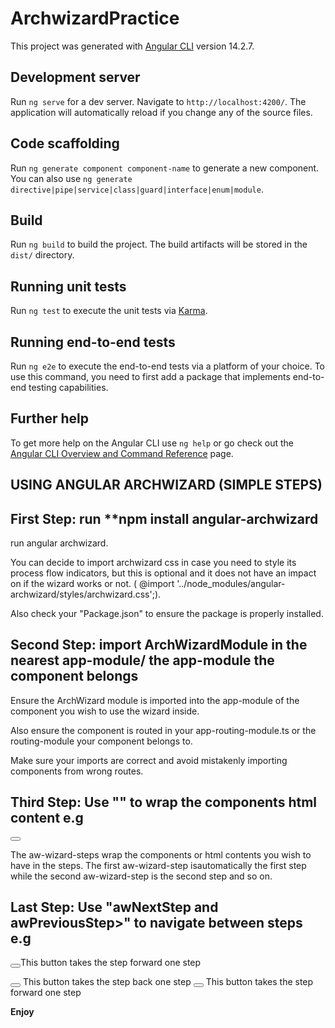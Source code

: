 # ArchwizardPractice

This project was generated with [Angular CLI](https://github.com/angular/angular-cli) version 14.2.7.

## Development server

Run `ng serve` for a dev server. Navigate to `http://localhost:4200/`. The application will automatically reload if you change any of the source files.

## Code scaffolding

Run `ng generate component component-name` to generate a new component. You can also use `ng generate directive|pipe|service|class|guard|interface|enum|module`.

## Build

Run `ng build` to build the project. The build artifacts will be stored in the `dist/` directory.

## Running unit tests

Run `ng test` to execute the unit tests via [Karma](https://karma-runner.github.io).

## Running end-to-end tests

Run `ng e2e` to execute the end-to-end tests via a platform of your choice. To use this command, you need to first add a package that implements end-to-end testing capabilities.

## Further help

To get more help on the Angular CLI use `ng help` or go check out the [Angular CLI Overview and Command Reference](https://angular.io/cli) page.


## USING ANGULAR ARCHWIZARD (SIMPLE STEPS)

## First Step: run **npm install angular-archwizard

run angular archwizard.

You can decide to import archwizard css in case you need to style its process flow indicators, but this is optional and it does not have an impact on if the wizard works or not.  ( @import '../node_modules/angular-archwizard/styles/archwizard.css';).

Also check your "Package.json" to ensure the package is properly installed.

## Second Step: import ArchWizardModule in the nearest app-module/ the app-module the component belongs

Ensure the ArchWizard module is imported into the app-module of the component you wish to use the wizard inside.

Also ensure the component is routed in your app-routing-module.ts or the routing-module your component belongs to.

Make sure your imports are correct and avoid mistakenly importing components from wrong routes.

## Third Step: Use "<aw-wizard></aw-wizard>" to wrap the components html content e.g

<aw-wizard>

<aw-wizard-step><button ></button></aw-wizard-step>

</aw-wizard-step>

The aw-wizard-steps wrap the components or html contents you wish to have in the steps. The first aw-wizard-step isautomatically the first step while the second aw-wizard-step is the second step and so on. 


## Last Step: Use "awNextStep and awPreviousStep>" to navigate between steps e.g

<aw-wizard>

<aw-wizard-step><button awNextStep></button></aw-wizard-step>This button takes the step forward one step


<aw-wizard-step>
<button awPreviousStep></button> This button takes the step back one step
<button awNextStep></button> This button takes the step forward one step
</aw-wizard-step>

</aw-wizard-step>


**Enjoy**
